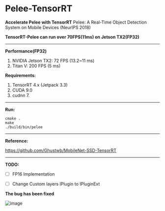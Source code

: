 # Pelee-TensorRT

**Accelerate Pelee with TensorRT**
Pelee: A Real-Time Object Detection System on Mobile Devices (NeurIPS 2018) 

**TensorRT-Pelee can run over 70FPS(11ms) on Jetson TX2(FP32)**

---

**Performance(FP32)** <br>
1. NVIDIA Jetson TX2: 72 FPS (13.2~11 ms) <br>
2. Titan V:  200 FPS (5 ms) <br>

**Requirements:** <br> 
1. TensorRT 4.x (Jetpack 3.3) <br>
2. CUDA 9.0 <br>
3. cudnn 7. <br>

---

**Run:**

```shell
cmake .
make
./build/bin/pelee
```

---

**Reference:**

https://github.com/Ghustwb/MobileNet-SSD-TensorRT

---

**TODO:**
- [ ] FP16 Implementation 
- [ ] Change Custom layers IPlugin to IPluginExt




**The bug has been fixed**

![image](testPic/test.png)
